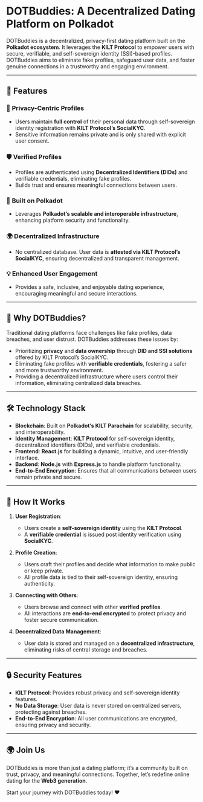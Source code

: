 # DOTBuddies: A Decentralized Dating Platform on Polkadot

DOTBuddies is a decentralized, privacy-first dating platform built on the **Polkadot ecosystem**. It leverages the **KILT Protocol** to empower users with secure, verifiable, and self-sovereign identity (SSI)-based profiles. DOTBuddies aims to eliminate fake profiles, safeguard user data, and foster genuine connections in a trustworthy and engaging environment.

---

## 🚀 Features

### 🔐 **Privacy-Centric Profiles**
- Users maintain **full control** of their personal data through self-sovereign identity registration with **KILT Protocol’s SocialKYC**.
- Sensitive information remains private and is only shared with explicit user consent.

### 🛡️ **Verified Profiles**
- Profiles are authenticated using **Decentralized Identifiers (DIDs)** and verifiable credentials, eliminating fake profiles.
- Builds trust and ensures meaningful connections between users.

### 🧩 **Built on Polkadot**
- Leverages **Polkadot’s scalable and interoperable infrastructure**, enhancing platform security and functionality.

### 🌍 **Decentralized Infrastructure**
- No centralized database. User data is **attested via KILT Protocol’s SocialKYC**, ensuring decentralized and transparent management.

### 💡 **Enhanced User Engagement**
- Provides a safe, inclusive, and enjoyable dating experience, encouraging meaningful and secure interactions.

---

## 🌟 Why DOTBuddies?

Traditional dating platforms face challenges like fake profiles, data breaches, and user distrust. DOTBuddies addresses these issues by:

- Prioritizing **privacy** and **data ownership** through **DID and SSI solutions** offered by KILT Protocol’s SocialKYC.
- Eliminating fake profiles with **verifiable credentials**, fostering a safer and more trustworthy environment.
- Providing a decentralized infrastructure where users control their information, eliminating centralized data breaches.

---

## 🛠️ Technology Stack

- **Blockchain**: Built on **Polkadot’s KILT Parachain** for scalability, security, and interoperability.
- **Identity Management**: **KILT Protocol** for self-sovereign identity, decentralized identifiers (DIDs), and verifiable credentials.
- **Frontend**: **React.js** for building a dynamic, intuitive, and user-friendly interface.
- **Backend**: **Node.js** with **Express.js** to handle platform functionality.
- **End-to-End Encryption**: Ensures that all communications between users remain private and secure.

---

## 📖 How It Works

1. **User Registration**:
   - Users create a **self-sovereign identity** using the **KILT Protocol**.
   - A **verifiable credential** is issued post identity verification using **SocialKYC**.

2. **Profile Creation**:
   - Users craft their profiles and decide what information to make public or keep private.
   - All profile data is tied to their self-sovereign identity, ensuring authenticity.

3. **Connecting with Others**:
   - Users browse and connect with other **verified profiles**.
   - All interactions are **end-to-end encrypted** to protect privacy and foster secure communication.

4. **Decentralized Data Management**:
   - User data is stored and managed on a **decentralized infrastructure**, eliminating risks of central storage and breaches.

---

## 🔒 Security Features

- **KILT Protocol**: Provides robust privacy and self-sovereign identity features.
- **No Data Storage**: User data is never stored on centralized servers, protecting against breaches.
- **End-to-End Encryption**: All user communications are encrypted, ensuring privacy and security.

---


## 🌍 Join Us

DOTBuddies is more than just a dating platform; it’s a community built on trust, privacy, and meaningful connections. Together, let’s redefine online dating for the **Web3 generation**.

Start your journey with DOTBuddies today! ❤️
